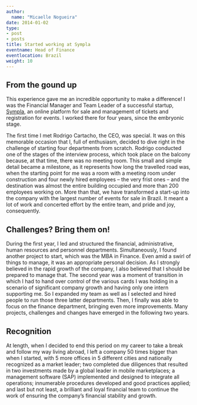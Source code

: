 ```yaml
---
author:
  name: "Micaelle Nogueira"
date: 2014-01-02
type:
- post
- posts
title: Started working at Sympla
eventname: Head of Finance
eventlocation: Brazil
weight: 10
---
```


## From the gound up

This experience gave me an incredible opportunity to make a difference! I was the Financial Manager and Team Leader of a successful startup, [Sympla](https://www.sympa.com.br), an online platform for sale and management of tickets and registration for events. I worked there for four years, since the embryonic stage.

The first time I met Rodrigo Cartacho, the CEO, was special. It was on this memorable occasion that I, full of enthusiasm, decided to dive right in the challenge of starting four departments from scratch. Rodrigo conducted one of the stages of the interview process, which took place on the balcony because, at that time, there was no meeting room. This small and simple detail became a milestone, as it represents how long the travelled road was, when the starting point for me was a room with a meeting room under construction and four newly hired employees – the very frist ones – and the destination was almost the entire building occupied and more than 200 employees working on. More than that, we have transformed a start-up into the company with the largest number of events for sale in Brazil. It meant a lot of work and concerted effort by the entire team, and pride and joy, consequently.

## Challenges? Bring them on!

During the first year, I led and structured the financial, administrative, human resources and personnel departments. Simultaneously, I found another project to start, which was the MBA in Finance. Even amid a swirl of things to manage, it was an appropriate personal decision. As I strongly believed in the rapid growth of the company, I also believed that I should be prepared to manage that. The second year was a moment of transition in which I had to hand over control of the various cards I was holding in a scenario of significant company growth and having only one intern supporting me. So I expanded my team as well as I selected and hired people to run those three latter departments. Then, I finally was able to focus on the finance department, bringing even more improvements. Many projects, challenges and changes have emerged in the following two years.

## Recognition

At length, when I decided to end this period on my career to take a break and follow my way living abroad, I left a company 50 times bigger than when I started, with 5 more offices in 5 different cities and nationally recognized as a market leader; two completed due diligences that resulted in two investments made by a global leader in mobile marketplaces; a management software (SAP) implemented and designed to integrate all operations; innumerable procedures developed and good practices applied; and last but not least, a brilliant and loyal financial team to continue the work of ensuring the company’s financial stability and growth.